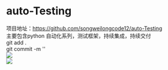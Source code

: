 # auto-Testing
项目地址：https://github.com/songweilongcode12/auto-Testing  <br>
主要包含python 自动化系列，测试框架，持续集成，持续交付<br>
git add .<br>
git commit -m ''<br>
![](https://img.shields.io/badge/python-brightgreen.svg)<br>
![](https://img.shields.io/badge/blog-@champyin-yellow.svg?style=flat)<br>
